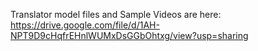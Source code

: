 Translator model files and Sample Videos are here:
https://drive.google.com/file/d/1AH-NPT9D9cHqfrEHnlWUMxDsGGbOhtxg/view?usp=sharing
